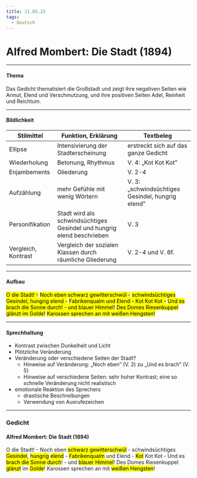 ```yaml
---
title: 11.05.23
tags:
  - Deutsch
---
```


# Alfred Mombert: Die Stadt (1894)

---

#### Thema

Das Gedicht thematisiert die Großstadt und zeigt ihre negativen Seiten wie Armut, Elend und Verschmutzung, und ihre positiven Seiten Adel, Reinheit und Reichtum.

---

#### Bildlichkeit

| Stilmittel          | Funktion, Erklärung                                                    | Textbeleg                                        |
| ------------------- | ---------------------------------------------------------------------- | ------------------------------------------------ |
| Ellipse             | Intensivierung der Stadterscheinung                                    | erstreckt sich auf das ganze Gedicht             |
| Wiederholung        | Betonung, Rhythmus                                                     | V. 4:  „Kot Kot Kot”                             |
| Enjambements        | Gliederung                                                             | V. 2-4                                           |
| Aufzählung          | mehr Gefühle mit wenig Wörtern                                         | V. 3: „schwindsüchtiges Gesindel, hungrig elend” |
| Personifikation     | Stadt wird als schwindsüchtiges Gesindel und hungrig elend beschrieben | V. 3                                             |
| Vergleich, Kontrast | Vergleich der sozialen Klassen durch räumliche Gliederung              | V. 2-4 und V. 6f.                                                 |

---

#### Aufbau

<mark class="hltr-orange">O die Stadt! -</mark>
<mark class="hltr-blue">Noch eben schwarz gewitterschwül -</mark>
<mark class="hltr-blue">schwindsüchtiges Gesindel, hungrig elend -</mark>
<mark class="hltr-blue">Fabrikenqualm und Elend - Kot Kot Kot -</mark>
<mark class="hltr-orange">Und es brach die Sonne durch! - und blauer Himmel!</mark>
<mark class="hltr-red">Des Domes Riesenkuppel glänzt im Golde!</mark>
<mark class="hltr-red">Karossen sprechen an mit weißen Hengsten!</mark>

---

#### Sprechhaltung

- Kontrast zwischen Dunkelheit und Licht
- Plötzliche Veränderung
- Veränderung oder verschiedene Seiten der Stadt?
	- Hinweise auf Veränderung: „Noch eben” (V. 2) zu „Und es brach” (V. 5)
	- Hinweise auf verschiedene Seiten: sehr hoher Kontrast; eine so schnelle Veränderung nicht realistisch
- emotionale Reaktion des Sprechers
	- drastische Beschreibungen
	- Verwendung von Ausrufezeichen

---

### Gedicht

#### Alfred Mombert: Die Stadt (1894)

O die Stadt! -
Noch eben <mark class="hltr-blue">schwarz gewitterschwül</mark> -
schwindsüchtiges <mark class="hltr-blue">Gesindel</mark>, <mark class="hltr-blue">hungrig</mark> <mark class="hltr-blue">elend</mark> -
<mark class="hltr-blue">Fabrikenqualm</mark> und Elend - <mark class="hltr-blue">Kot</mark> Kot Kot -
Und es <mark class="hltr-orange">brach die Sonne durch</mark>! - und <mark class="hltr-orange">blauer Himmel</mark>!
Des Domes Riesenkuppel <mark class="hltr-red">glänzt</mark> im <mark class="hltr-red">Golde</mark>!
Karossen sprechen an mit <mark class="hltr-red">weißen Hengsten</mark>!